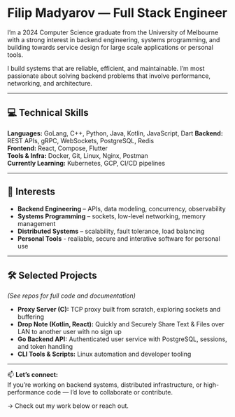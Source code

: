 # Filip Madyarov — Full Stack Engineer

I’m a 2024 Computer Science graduate from the University of Melbourne with a strong interest in backend engineering, systems programming, and building towards service design for large scale applications or personal tools.

I build systems that are reliable, efficient, and maintainable. I’m most passionate about solving backend problems that involve performance, networking, and architecture.

---

## 💻 Technical Skills

**Languages:** GoLang, C++, Python, Java, Kotlin, JavaScript, Dart 
**Backend:** REST APIs, gRPC, WebSockets, PostgreSQL, Redis  
**Frontend:** React, Compose, Flutter  
**Tools & Infra:** Docker, Git, Linux, Nginx, Postman  
**Currently Learning:** Kubernetes, GCP, CI/CD pipelines

---

## 🔧 Interests

- **Backend Engineering** – APIs, data modeling, concurrency, observability  
- **Systems Programming** – sockets, low-level networking, memory management  
- **Distributed Systems** – scalability, fault tolerance, load balancing
- **Personal Tools**      - realiable, secure and interative software for personal use   

---

## 🛠️ Selected Projects
*(See repos for full code and documentation)*

- **Proxy Server (C):** TCP proxy built from scratch, exploring sockets and buffering
- **Drop Note (Kotlin, React):** Quickly and Securely Share Text & Files over LAN to another user with no sign up  
- **Go Backend API:** Authenticated user service with PostgreSQL, sessions, and token handling  
- **CLI Tools & Scripts:** Linux automation and developer tooling

---

📫 **Let’s connect:**  
If you’re working on backend systems, distributed infrastructure, or high-performance code — I’d love to collaborate or contribute.

→ Check out my work below or reach out.
